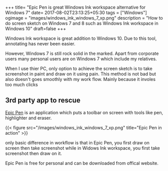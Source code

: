 +++
title= "Epic Pen is great Windows Ink workspace alternative for Windows 7"
date= 2017-08-02T23:13:25+05:30
tags = ["Windows"]
ogimage = "images/windows_ink_windows_7_xp.png"
description = "How to do screen sketch on Windows 7 and 8 such as Windows Ink workspace in Windows 10"
draft=false
+++

Windows Ink workspace is great addition to Windows 10. Due to this tool, annotating has never been easier. 

However, Windows 7 is still rock solid in the marked. Apart from corporate users many personal users are on Windows 7 which include my relatives.

When I use thier PC, only option to achieve the screen sketch is to take screenshot in paint and draw on it using pain. This method is not bad but also doesn't goes smoothly with my work flow. Mainly because it involes too much clicks 
<!--more-->
## 3rd party app to rescue
[Epic Pen](http://epic-pen.com/) is an application which puts a toolbar on screen with tools like pen, highlighter and eraser.


{{< figure src="/images/windows_ink_windows_7_xp.png" title="Epic Pen in action" >}}

only basic difference in workflow is that in Epic Pen, you first draw on screen then take screenshot while in Widows Ink workspace, you first take screenshot then draw on it.

Epic Pen is free for personal and can be downloaded from offical website.



